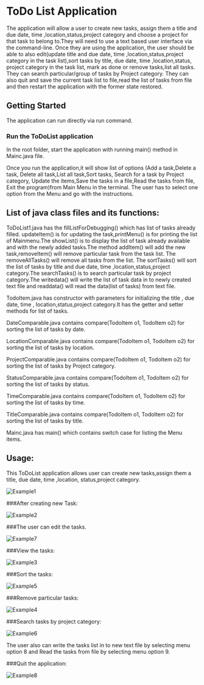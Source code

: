 # ToDo List Application

The application will allow a user to create new tasks, assign them a title and 
due date, time ,location,status,project category and choose a project for that 
task to belong to.They will need to use a text based user interface via the
command-line.
Once they are using the application, the user should be able to also 
edit(update  title and due date, time ,location,status,project category in
the task list),sort tasks by title, due date, time ,location,status,
project category in the task list, mark as done or remove tasks,list all tasks.
They can search particular/group of tasks by Project category. They can also
quit and save the current task list to file,read the list of tasks from file
and then restart the application with the former state restored.

## Getting Started

The application can run directly via run command.

### Run the ToDoList application

In the root folder, start the application with running main() method 
in Mainc.java file.

Once you run the application,it will show list of options (Add a task,Delete a task,
Delete all task,List all task,Sort tasks, Search for a task by Project category,
Update the items,Save the tasks in a file,Read the tasks from file,
Exit the program)from Main Menu in the 
terminal.
The user has to select one option from the Menu and go with the instructions.

## List of java class files and its functions:

ToDoList1.java has the fillListForDebugging() which has list of tasks already filled.
updateItem() is for updating the task,printMenu() is for printing the list of Mainmenu.The 
showList()  is to display the list of task already available
and with the newly added tasks.The method addItem() will add the new task,removeItem()
will remove particular task from the task list. The removeAllTasks() will remove 
all tasks from the list. The sortTasks() will sort the list of tasks by title and
due date, time ,location,status,project category.The searchTasks() is to search 
particular task by project category.The writedata() will write the list of task data in
to newly created text file and readdata() will read the data(list of tasks) from 
text file.

TodoItem.java has constructor with parameters for initializing the title ,
due date, time , location,status,project category.It has the getter and setter methods for
list of tasks.

DateComparable.java contains compare(TodoItem o1, TodoItem o2) for 
sorting the list of tasks by date.

LocationComparable.java contains compare(TodoItem o1, TodoItem o2) for sorting the
list of tasks by location.

ProjectComparable.java contains compare(TodoItem o1, TodoItem o2) for sorting the
list of tasks by Project category.

StatusComparable.java contains compare(TodoItem o1, TodoItem o2) for sorting the
list of tasks by status.

TimeComparable.java contains compare(TodoItem o1, TodoItem o2) for sorting the 
list of tasks by time.

TitleComparable.java contains compare(TodoItem o1, TodoItem o2) for sorting the
list of tasks by title.

Mainc.java has main() which contains switch case for listing the Menu items.

## Usage:

This ToDoList application allows user can create new tasks,assign them a 
title, due date, time ,location, status,project category.

![Example1](Screenshots/Example1.png)

###After creating new Task:

![Example2](Screenshots/Example2.png)

###The user can edit the tasks.

![Example7](Screenshots/Example7.png)

###View the tasks:

![Example3](Screenshots/Example3.png)

###Sort the tasks:

![Example5](Screenshots/Example5.png)

###Remove particular tasks:

![Example4](Screenshots/Example4.png)

###Search tasks by project category:

![Example6](Screenshots/Example6.png)

The user also can write the tasks list in to new text file  by selecting menu option
8 and Read the tasks from file by selecting menu option 9.

###Quit the application:

![Example8](Screenshots/Example8.png)
































